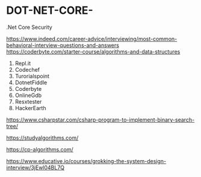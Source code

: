 # DOT-NET-CORE-
.Net Core Security

https://www.indeed.com/career-advice/interviewing/most-common-behavioral-interview-questions-and-answers
https://coderbyte.com/starter-course/algorithms-and-data-structures
1. Repl.it
2. Codechef
3. Turorialspoint
4. DotnetFiddle
5. Coderbyte
6. OnlineGdb
7. Resxtester
8. HackerEarth


https://www.csharpstar.com/csharp-program-to-implement-binary-search-tree/

https://studyalgorithms.com/

https://cp-algorithms.com/

https://www.educative.io/courses/grokking-the-system-design-interview/3jEwl04BL7Q

